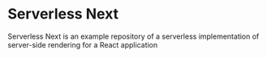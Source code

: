 # Serverless Next

Serverless Next is an example repository of a serverless implementation of server-side rendering for a React application
